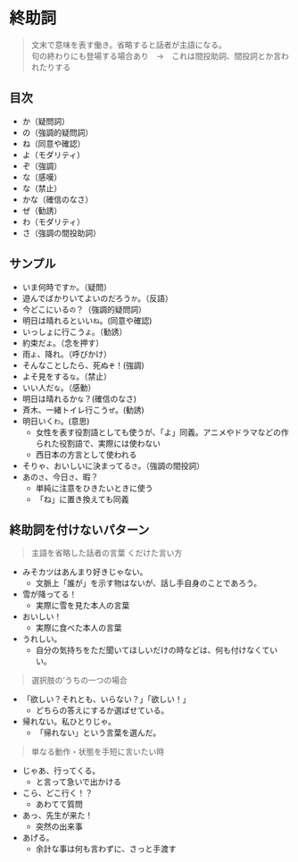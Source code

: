 # 終助詞

> 文末で意味を表す働き。省略すると話者が主語になる。  
> 句の終わりにも登場する場合あり　→　これは間投助詞、間投詞とか言われたりする

## 目次

- か（疑問詞）
- の（強調的疑問詞）
- ね（同意や確認）
- よ（モダリティ）
- ぞ（強調）
- な（感嘆）
- な（禁止）
- かな（確信のなさ）
- ぜ（勧誘）
- わ（モダリティ）
- さ（強調の間投助詞）

## サンプル

- いま何時です`か`。（疑問）
- 遊んでばかりいてよいのだろう`か`。（反語）
- 今どこにいる`の`？（強調的疑問詞）
- 明日は晴れるといい`ね`。(同意や確認)
- いっしょに行こう`よ`。（勧誘）
- 約束だ`よ`。（念を押す）
- 雨`よ`、降れ。（呼びかけ）
- そんなことしたら、死ぬ`ぞ`！(強調)
- よそ見をする`な`。（禁止）
- いい人だ`な`。（感動）
- 明日は晴れるか`な`？(確信のなさ)
- 斉木、一緒トイレ行こう`ぜ`。(勧誘)
- 明日いく`わ`。(意思)
  - 女性を表す役割語としても使うが、「よ」同義。アニメやドラマなどの作られた役割語で、実際には使わない
  - 西日本の方言として使われる
- そりゃ、おいしいに決まってる`さ`。（強調の間投詞）
- あの`さ`、今日`さ`、暇？
  - 単純に注意をひきたいときに使う
  - 「ね」に置き換えても同義


## 終助詞を付けないパターン

> 主語を省略した話者の言葉
> くだけた言い方

- みそカツはあんまり好きじゃない。
  - 文脈上「誰が」を示す物はないが、話し手自身のことであろう。
- 雪が降ってる！
  - 実際に雪を見た本人の言葉
- おいしい！
  - 実際に食べた本人の言葉
- うれしい。
  - 自分の気持ちをただ聞いてほしいだけの時などは、何も付けなくていい。

> 選択肢の’うちの一つの場合

- 「欲しい？それとも、いらない？」「欲しい！」
  - どちらの答えにするか選ばせている。
- 帰れない。私ひとりじゃ。
  - 「帰れない」という言葉を選んだ。

> 単なる動作・状態を手短に言いたい時

- じゃあ、行ってくる。
  - と言って急いで出かける
- こら、どこ行く！？
  - あわてて質問
- あっ、先生が来た！
  - 突然の出来事
- あげる。
  - 余計な事は何も言わずに、さっと手渡す
